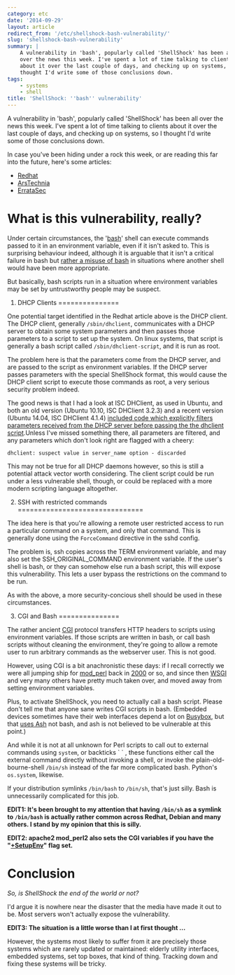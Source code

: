 ```yaml
---
category: etc
date: '2014-09-29'
layout: article
redirect_from: '/etc/shellshock-bash-vulnerability/'
slug: 'shellshock-bash-vulnerability'
summary: |
    A vulnerability in 'bash', popularly called 'ShellShock' has been all
    over the news this week. I've spent a lot of time talking to clients
    about it over the last couple of days, and checking up on systems, so I
    thought I'd write some of those conclusions down.
tags:
    - systems
    - shell
title: 'ShellShock: ''bash'' vulnerability'
---
```


A vulnerability in 'bash', popularly called 'ShellShock' has been all
over the news this week. I've spent a lot of time talking to clients
about it over the last couple of days, and checking up on systems, so I
thought I'd write some of those conclusions down.

In case you've been hiding under a rock this week, or are reading this
far into the future, here's some articles:

-   [Redhat](https://securityblog.redhat.com/2014/09/24/bash-specially-crafted-environment-variables-code-injection-attack/)
-   [ArsTechnia](http://arstechnica.com/security/2014/09/bug-in-bash-shell-creates-big-security-hole-on-anything-with-nix-in-it/)
-   [ErrataSec](http://blog.erratasec.com/2014/09/bash-shellshock-scan-of-internet.html)

What is this vulnerability, really?
===================================

Under certain circumstances, the
'[bash](http://www.gnu.org/software/bash/)' shell can execute commands
passed to it in an environment variable, even if it isn't asked to. This
is surprising behaviour indeed, although it is arguable that it isn't a
critical failure in bash but [rather a misuse of
bash](http://paste.lisp.org/display/143864) in situations where another
shell would have been more appropriate.

But basically, bash scripts run in a situation where environment
variables may be set by untrustworthy people may be suspect.

1. DHCP Clients
===============

One potential target identified in the Redhat article above is the DHCP
client. The DHCP client, generally `/sbin/dhclient`, communicates with a
DHCP server to obtain some system parameters and then passes those
parameters to a script to set up the system. On linux systems, that
script is generally a bash script called `/sbin/dhclient-script`, and it
is run as root.

The problem here is that the parameters come from the DHCP server, and
are passed to the script as environment variables. If the DHCP server
passes parameters with the special ShellShock format, this would cause
the DHCP client script to execute those commands as root, a very serious
security problem indeed.

The good news is that I had a look at ISC DHClient, as used in Ubuntu,
and both an old version (Ubuntu 10.10, ISC DHClient 3.2.3) and a recent
version (Ubuntu 14.04, ISC DHClient 4.1.4) [included code which
explicitly filters parameters received from the DHCP server before
passing the the dhclient
script](https://github.com/marschap/debian-isc-dhcp/blob/9e4af76f2097f3d6fb17531ef7468d0939286983/client/dhclient.c#L4218).Unless
I've missed something there, all parameters are filtered, and any
parameters which don't look right are flagged with a cheery:

    dhclient: suspect value in server_name option - discarded

This may not be true for all DHCP daemons however, so this is still a
potential attack vector worth considering. The client script could be
run under a less vulnerable shell, though, or could be replaced with a
more modern scripting language altogether.

2. SSH with restricted commands
===============================

The idea here is that you're allowing a remote user restricted access to
run a particular command on a system, and only that command. This is
generally done using the `ForceCommand` directive in the sshd config.

The problem is, ssh copies across the TERM environment variable, and may
also set the SSH\_ORIGINAL\_COMMAND environment variable. If the user's
shell is bash, or they can somehow else run a bash script, this will
expose this vulnerability. This lets a user bypass the restrictions on
the command to be run.

As with the above, a more security-concious shell should be used in
these circumstances.

3. CGI and Bash
===============

The rather ancient
[CGI](http://en.wikipedia.org/wiki/Common_Gateway_Interface) protocol
transfers HTTP headers to scripts using environment variables. If those
scripts are written in bash, or call bash scripts without cleaning the
environment, they're going to allow a remote user to run arbitrary
commands as the webserver user. This is not good.

However, using CGI is a bit anachronistic these days: if I recall
correctly we were all jumping ship for
[mod\_perl](http://perl.apache.org/) back in
[2000](http://en.wikipedia.org/wiki/Year_2000_problem) or so, and since
then [WSGI](http://wsgi.readthedocs.org/en/latest/) and very many others
have pretty much taken over, and moved away from setting environment
variables.

Plus, to activate ShellShock, you need to actually call a bash script.
Please don't tell me that anyone sane writes CGI scripts in bash.
(Embedded devices sometimes have their web interfaces depend a lot on
[Busybox](https://www.busybox.net/), but that [uses
Ash](https://en.wikipedia.org/wiki/BusyBox#Features) not bash, and ash is
not believed to be vulnerable at this point.)

And while it is not at all unknown for Perl scripts to call out to
external commands using `system`, or backticks \` \` , these functions
either call the external command directly without invoking a shell, or
invoke the plain-old-bourne-shell `/bin/sh` instead of the far more
complicated bash. Python's `os.system`, likewise.

If your distribution symlinks `/bin/bash` to `/bin/sh`, that's just
silly. Bash is unnecessarily complicated for this job.

**EDIT1: It's been brought to my attention that having `/bin/sh` as a
symlink to `/bin/bash` is actually rather common across Redhat, Debian
and many others. I stand by my opinion that this is silly.**

**EDIT2: apache2 mod\_perl2 also sets the CGI variables if you have the
"[+SetupEnv](http://perl.apache.org/docs/2.0/user/config/config.html#C_SetupEnv)"
flag set.**

Conclusion
==========

*So, is ShellShock the end of the world or not?*

I'd argue it is nowhere near the disaster that the media have made it
out to be. Most servers won't actually expose the vulnerability.

**EDIT3: The situation is a little worse than I at first thought ...**

However, the systems most likely to suffer from it are precisely those
systems which are rarely updated or maintained: elderly utility
interfaces, embedded systems, set top boxes, that kind of thing.
Tracking down and fixing these systems will be tricky.
